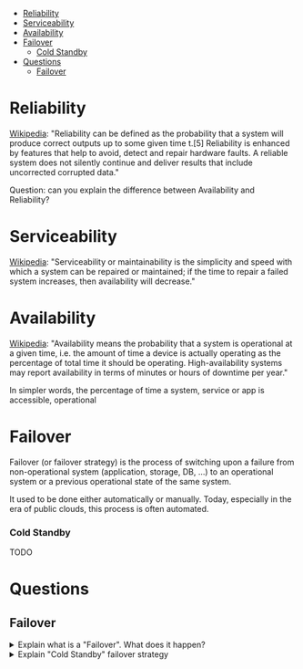 - [Reliability](#reliability)
- [Serviceability](#serviceability)
- [Availability](#availability)
- [Failover](#failover)
    - [Cold Standby](#cold-standby)
- [Questions](#questions)
  - [Failover](#failover-1)
# Reliability

[Wikipedia](https://en.wikipedia.org/wiki/Reliability,_availability_and_serviceability): "Reliability can be defined as the probability that a system will produce correct outputs up to some given time t.[5] Reliability is enhanced by features that help to avoid, detect and repair hardware faults. A reliable system does not silently continue and deliver results that include uncorrected corrupted data."

Question: can you explain the difference between Availability and Reliability?

# Serviceability

[Wikipedia](https://en.wikipedia.org/wiki/Reliability,_availability_and_serviceability): "Serviceability or maintainability is the simplicity and speed with which a system can be repaired or maintained; if the time to repair a failed system increases, then availability will decrease."

# Availability

[Wikipedia](https://en.wikipedia.org/wiki/Reliability,_availability_and_serviceability): "Availability means the probability that a system is operational at a given time, i.e. the amount of time a device is actually operating as the percentage of total time it should be operating. High-availability systems may report availability in terms of minutes or hours of downtime per year."

In simpler words, the percentage of time a system, service or app is accessible, operational

# Failover

Failover (or failover strategy) is the process of switching upon a failure from non-operational system (application, storage, DB, ...) to an operational system or a previous operational state of the same system.

It used to be done either automatically or manually. Today, especially in the era of public clouds, this process is often automated.

### Cold Standby

TODO

# Questions
## Failover

<details>
<summary>Explain what is a "Failover". What does it happen?</summary><br><b>
</b></details>

<details>
<summary>Explain "Cold Standby" failover strategy</summary><br><b>
</b></details>